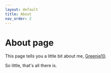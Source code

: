 ```yaml
---
layout: default
title: About
nav_order: 2
---
```


# About page

This page tells you a little bit about me, [Greenie10](https://github.com/Greenie10).

So little, that's all there is.
